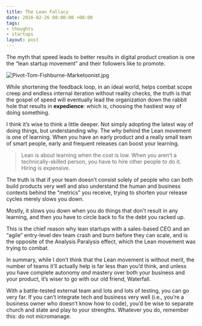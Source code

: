 ```yaml
---
title: The Lean Fallacy
date: 2016-02-26 08:00:00 +08:00
tags:
- thoughts
- startups
layout: post
---
```


The myth that speed leads to better results in digital product creation is one the “lean startup movement” and their followers like to promote.

![Pivot-Tom-Fishburne-Marketoonist.jpg](/uploads/Pivot-Tom-Fishburne-Marketoonist.jpg)

While shortening the feedback loop, in an ideal world, helps combat scope creep and endless internal iteration without reality checks, the truth is that the gospel of speed will eventually lead the organization down the rabbit hole that results in **expedience**: which is, choosing the hastiest way of doing something.

I think it’s wise to think a little deeper. Not simply adopting the latest way of doing things, but understanding why. The *why* behind the Lean movement is one of learning. When you have an early product and a really small team of smart people, early and frequent releases can boost your learning.

> Lean is about learning when the cost is low. When you aren’t a technically-skilled person, you have to hire other people to do it. Hiring is expensive. 

The truth is that if your team doesn’t consist solely of people who can both build products very well and also understand the human and business contexts behind the “metrics” you receive, trying to shorten your release cycles merely slows you down.

Mostly, it slows you down when you do things that don't result in any learning, and then you have to circle back to fix the debt you racked up.

This is the chief reason why lean startups with a sales-based CEO and an “agile” entry-level dev team crash and burn before they can scale, and is the opposite of the Analysis Paralysis effect, which the Lean movement was trying to combat.

In summary, while I don’t think that the Lean movement is without merit,  the number of teams it’ll actually help is far less than you’d think, and unless you have complete autonomy *and* mastery over both your business and your product, it’s wiser to go with our old friend, Waterfall.

With a battle-tested external team and lots and lots of testing, you can go very far. If you can’t integrate tech and business very well (i.e., you’re a business owner who doesn’t know how to code), you’d be wise to separate church and state and play to your strengths. Whatever you do, remember this: do not micromanage.